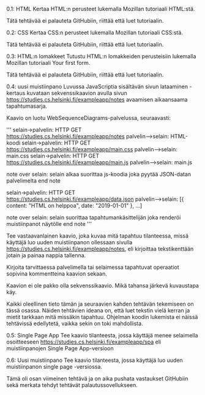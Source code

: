 0.1: HTML
Kertaa HTML:n perusteet lukemalla Mozillan tutoriaali HTML:stä.

Tätä tehtävää ei palauteta GitHubiin, riittää että luet tutoriaalin.

0.2: CSS
Kertaa CSS:n perusteet lukemalla Mozillan tutoriaali CSS:stä.

Tätä tehtävää ei palauteta GitHubiin, riittää että luet tutoriaalin.

0.3: HTML:n lomakkeet
Tutustu HTML:n lomakkeiden perusteisiin lukemalla Mozillan tutoriaali Your first form.

Tätä tehtävää ei palauteta GitHubiin, riittää että luet tutoriaalin.

0.4: uusi muistiinpano
Luvussa JavaScriptia sisältävän sivun lataaminen - kertaus kuvataan sekvenssikaavion avulla sivun https://studies.cs.helsinki.fi/exampleapp/notes avaamisen aikaansaama tapahtumasarja.

Kaavio on luotu WebSequenceDiagrams-palvelussa, seuraavasti:

'''
selain->palvelin: HTTP GET https://studies.cs.helsinki.fi/exampleapp/notes
palvelin-->selain: HTML-koodi
selain->palvelin: HTTP GET https://studies.cs.helsinki.fi/exampleapp/main.css
palvelin-->selain: main.css
selain->palvelin: HTTP GET https://studies.cs.helsinki.fi/exampleapp/main.js
palvelin-->selain: main.js

note over selain:
selain alkaa suorittaa js-koodia
joka pyytää JSON-datan palvelimelta
end note

selain->palvelin: HTTP GET https://studies.cs.helsinki.fi/exampleapp/data.json
palvelin-->selain: [{ content: "HTML on helppoa", date: "2019-01-01" }, ...]

note over selain:
selain suorittaa tapahtumankäsittelijän
joka renderöi muistiinpanot näytölle
end note
'''

Tee vastaavanlainen kaavio, joka kuvaa mitä tapahtuu tilanteessa, missä käyttäjä luo uuden muistiinpanon ollessaan sivulla https://studies.cs.helsinki.fi/exampleapp/notes, eli kirjoittaa tekstikenttään jotain ja painaa nappia tallenna.

Kirjoita tarvittaessa palvelimella tai selaimessa tapahtuvat operaatiot sopivina kommentteina kaavion sekaan.

Kaavion ei ole pakko olla sekvenssikaavio. Mikä tahansa järkevä kuvaustapa käy.

Kaikki oleellinen tieto tämän ja seuraavien kahden tehtävän tekemiseen on tässä osassa. Näiden tehtävien ideana on, että luet tekstin vielä kerran ja mietit tarkkaan mitä missäkin tapahtuu. Ohjelman koodin lukemista ei näissä tehtävissä edellytetä, vaikka sekin on toki mahdollista.

0.5: Single Page App
Tee kaavio tilanteesta, jossa käyttäjä menee selaimella osoitteeseen https://studies.cs.helsinki.fi/exampleapp/spa eli muistiinpanojen Single Page App-versioon

0.6: Uusi muistiinpano
Tee kaavio tilanteesta, jossa käyttäjä luo uuden muistiinpanon single page -versiossa.

Tämä oli osan viimeinen tehtävä ja on aika pushata vastaukset GitHubiin sekä merkata tehdyt tehtävät palautussovellukseen.